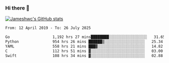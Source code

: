 ### Hi there 👋

[![Jameshwc's GitHub stats](https://github-readme-stats.vercel.app/api?username=jameshwc)](https://github.com/anuraghazra/github-readme-stats)

<!--START_SECTION:waka-->

```txt
From: 12 April 2019 - To: 26 July 2025

Go                   1,192 hrs 27 mins████████░░░░░░░░░░░░░░░░░   31.65 %
Python               954 hrs 26 mins ██████▒░░░░░░░░░░░░░░░░░░   25.34 %
YAML                 558 hrs 21 mins ███▓░░░░░░░░░░░░░░░░░░░░░   14.82 %
C                    112 hrs 51 mins ▓░░░░░░░░░░░░░░░░░░░░░░░░   03.00 %
Swift                108 hrs 34 mins ▓░░░░░░░░░░░░░░░░░░░░░░░░   02.88 %
```

<!--END_SECTION:waka-->